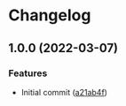 # Changelog
## 1.0.0 (2022-03-07)


### Features

* Initial commit ([a21ab4f](https://github.com/NetherGamesMC/media-kit/commit/a21ab4f8f86905860f24fed4be32a0e34ddde7c4))
